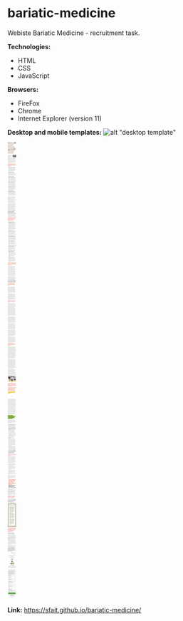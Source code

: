 # bariatic-medicine
Webiste Bariatic Medicine - recruitment task.

**Technologies:**
* HTML
* CSS
* JavaScript

**Browsers:**
* FireFox
* Chrome
* Internet Explorer (version 11)

**Desktop and mobile templates:**
![alt "desktop template"](https://github.com/sfait/bariatic-medicine/blob/master/img/desktop.png "desktop template")

![alt "mobile template"](https://github.com/sfait/bariatic-medicine/blob/master/img/mobile.png "mobile template")

**Link:** https://sfait.github.io/bariatic-medicine/
